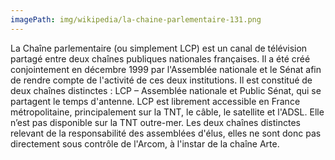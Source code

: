 ```yaml
---
imagePath: img/wikipedia/la-chaine-parlementaire-131.png
---
```


La Chaîne parlementaire (ou simplement LCP) est un canal de télévision partagé entre deux chaînes publiques nationales françaises. Il a été créé conjointement en décembre 1999 par l'Assemblée nationale et le Sénat afin de rendre compte de l'activité de ces deux institutions. Il est constitué de deux chaînes distinctes : LCP – Assemblée nationale et Public Sénat, qui se partagent le temps d'antenne.
LCP est librement accessible en France métropolitaine, principalement sur la TNT, le câble, le satellite et l'ADSL. Elle n’est pas disponible sur la TNT outre-mer.
Les deux chaînes distinctes relevant de la responsabilité des assemblées d'élus, elles ne sont donc pas directement sous contrôle de l'Arcom, à l'instar de la chaîne Arte.

